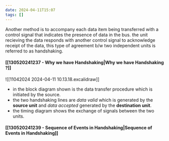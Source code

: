 ```yaml
---
date: 2024-04-11T15:07
tags: []
---
```

Another method is to accompany each data item being transferred with a control signal that indicates the presence of data in the bus.
the unit recieving the data responds with another control signal to acknowledge receipt of the data, this type of agreement b/w two independent units is referred to as handshaking.
#### [[130520241237 - Why we have Handshaking|Why we have Handshaking ?]]

![[11042024 2024-04-11 10.13.18.excalidraw]]
- in the block diagram shown is the data transfer procedure which is initiated by the source.
- the two handshaking lines are *data valid* which is generated by the **source unit** and *data accepted* generated by the **destination unit**.
- the timing diagram shows the exchange of signals between the two units.
#### [[130520241239 - Sequence of Events in Handshaking|Sequence of Events in Handshaking]]
